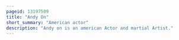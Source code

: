 ```yaml
---
pageid: 13197509
title: "Andy On"
short_summary: "American actor"
description: "Andy on is an american Actor and martial Artist."
---
```

